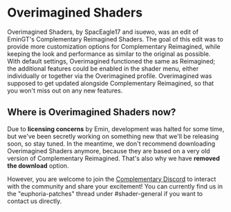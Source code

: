 # Overimagined Shaders
Overimagined Shaders, by SpacEagle17 and isuewo, was an edit of EminGT's Complementary Reimagined Shaders. The goal of this edit was to provide more customization options for Complementary Reimagined, while keeping the look and performance as similar to the original as possible. With default settings, Overimagined functioned the same as Reimagined; the additional features could be enabled in the shader menu, either individually or together via the Overimagined profile. Overimagined was supposed to get updated alongside Complementary Reimagined, so that you won't miss out on any new features.

## Where is Overimagined Shaders now?
Due to **licensing concerns** by Emin, development was halted for some time, but we've been secretly working on something new that we'll be releasing soon, so stay tuned. In the meantime, we don't recommend downloading Overimagined Shaders anymore, because they are based on a very old version of Complementary Reimagined. That's also why we have **removed the download** option.

However, you are welcome to join the [Complementary Discord](https://discord.gg/A6faFYt) to interact with the community and share your excitement! You can currently find us in the "euphoria-patches" thread under #shader-general if you want to contact us directly.
